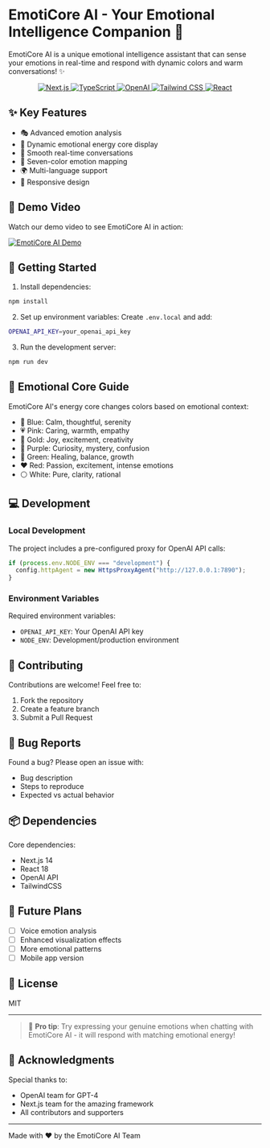 # EmotiCore AI - Your Emotional Intelligence Companion 🌈

EmotiCore AI is a unique emotional intelligence assistant that can sense your emotions in real-time and respond with dynamic colors and warm conversations! ✨

<p align="center">
  <a href="https://nextjs.org/" target="_blank">
    <img src="https://img.shields.io/badge/Next.js-14-black?style=for-the-badge&logo=next.js" alt="Next.js">
  </a>
  <a href="https://www.typescriptlang.org/" target="_blank">
    <img src="https://img.shields.io/badge/TypeScript-5.0-blue?style=for-the-badge&logo=typescript" alt="TypeScript">
  </a>
  <a href="https://openai.com/" target="_blank">
    <img src="https://img.shields.io/badge/OpenAI-GPT--4-412991?style=for-the-badge&logo=openai" alt="OpenAI">
  </a>
  <a href="https://tailwindcss.com/" target="_blank">
    <img src="https://img.shields.io/badge/Tailwind-CSS-38B2AC?style=for-the-badge&logo=tailwind-css" alt="Tailwind CSS">
  </a>
  <a href="https://react.dev/" target="_blank">
    <img src="https://img.shields.io/badge/React-18-61DAFB?style=for-the-badge&logo=react" alt="React">
  </a>
</p>

## ✨ Key Features

- 🎭 Advanced emotion analysis
- 🌈 Dynamic emotional energy core display
- 🌊 Smooth real-time conversations
- 🎨 Seven-color emotion mapping
- 🌍 Multi-language support
- 📱 Responsive design

## 🎥 Demo Video

Watch our demo video to see EmotiCore AI in action:

[![EmotiCore AI Demo](https://img.youtube.com/vi/SAcWzmCCFhc/0.jpg)](https://www.youtube.com/watch?v=SAcWzmCCFhc)

## 🚀 Getting Started

1. Install dependencies:

```bash
npm install
```

2. Set up environment variables:
   Create `.env.local` and add:

```bash
OPENAI_API_KEY=your_openai_api_key
```

3. Run the development server:

```bash
npm run dev
```

## 🎨 Emotional Core Guide

EmotiCore AI's energy core changes colors based on emotional context:

- 💙 Blue: Calm, thoughtful, serenity
- 💗 Pink: Caring, warmth, empathy
- 🌟 Gold: Joy, excitement, creativity
- 💜 Purple: Curiosity, mystery, confusion
- 💚 Green: Healing, balance, growth
- ❤️ Red: Passion, excitement, intense emotions
- ⚪ White: Pure, clarity, rational

## 💻 Development

### Local Development

The project includes a pre-configured proxy for OpenAI API calls:

```typescript
if (process.env.NODE_ENV === "development") {
  config.httpAgent = new HttpsProxyAgent("http://127.0.0.1:7890");
}
```

### Environment Variables

Required environment variables:

- `OPENAI_API_KEY`: Your OpenAI API key
- `NODE_ENV`: Development/production environment

## 🤝 Contributing

Contributions are welcome! Feel free to:

1. Fork the repository
2. Create a feature branch
3. Submit a Pull Request

## 🐛 Bug Reports

Found a bug? Please open an issue with:

- Bug description
- Steps to reproduce
- Expected vs actual behavior

## 📦 Dependencies

Core dependencies:

- Next.js 14
- React 18
- OpenAI API
- TailwindCSS

## 🔮 Future Plans

- [ ] Voice emotion analysis
- [ ] Enhanced visualization effects
- [ ] More emotional patterns
- [ ] Mobile app version

## 📜 License

MIT

---

> 🤖 **Pro tip**: Try expressing your genuine emotions when chatting with EmotiCore AI - it will respond with matching emotional energy!

## 🙏 Acknowledgments

Special thanks to:

- OpenAI team for GPT-4
- Next.js team for the amazing framework
- All contributors and supporters

---

Made with ❤️ by the EmotiCore AI Team

